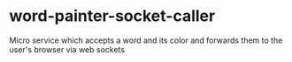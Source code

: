 # word-painter-socket-caller
Micro service which accepts a word and its color and forwards them to the user's browser via web sockets
